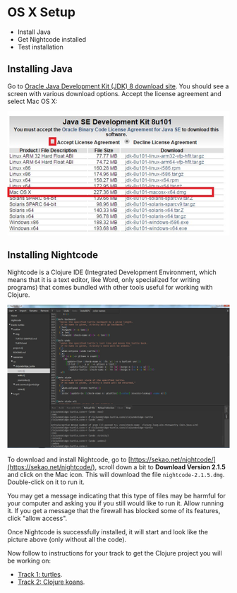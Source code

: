 OS X Setup
==========

* Install Java 
* Get Nightcode installed
* Test installation

<!--
## Starting a terminal

For these instructions you will need to have a terminal, or command line, open. This is a text-based interface to talk to your computer, and you can open it by running Terminal.app, which is found under `/Applications/Utilities`. If you have never used the terminal before, you may want to spend some time [reading up on command-line basics](http://blog.teamtreehouse.com/command-line-basics).

Go ahead and open your terminal now. It should look something like this:

![blank terminal](img/os_x/blank_terminal.png)

The prompt (where you will type your commands) may look different: it usually shows the computer name and user name, as well as the folder or directory you are currently in.

For the rest of this setup, I will tell you to run commands in your terminal. When I say that, I mean "type the command into the terminal and press the Return key."

## Making sure Java is installed

Run `java -version` in your terminal. If you do not have Java installed, OS X will prompt you to install it. Follow all of the directions OS X gives you, then return to this part of the tutorial and run `java -version` again.

If Java is installed, you will see something like this in your terminal:

![Java version](img/os_x/java_version.png)

The details of Java's version may differ from what you see above; that is perfectly fine. If the command line tells says something like `command not found` that means you don't have java installed. Go [here](http://www.oracle.com/technetwork/java/javase/downloads/index.html) and click **JDK Download** to install the java development environment
-->

## Installing Java
Go to [Oracle Java Development Kit (JDK) 8 download site](http://www.oracle.com/technetwork/java/javase/downloads/jdk8-downloads-2133151.html).  You should see a screen with various download options. Accept the license agreement and select Mac OS X:

![Java version](img/os_x/mac-java.jpg)

## Installing Nightcode

Nightcode is a Clojure IDE (Integrated Development Environment, which means that it is a text editor, like Word, only specialized for writing programs) that comes bundled with other tools useful for 
working with Clojure. 

![Nightcode IDE](img/nightcode.jpg)

To download and install Nightcode, go to [https://sekao.net/nightcode/](https://sekao.net/nightcode/), scroll down a bit to **Download Version 2.1.5** and click on the Mac icon. This will download the file `nightcode-2.1.5.dmg`. Double-click on it to run it. 

You may get a message indicating that this type of files may be harmful for your computer and asking you if you still would like to run it. Allow running it. If you get a message that the firewall has blocked some of its features, click "allow access". 

Once Nightcode is successfully installed, it will start and look like the picture above (only without all the code).


Now follow to instructions for your track to get the Clojure project you will be working on: 

- [Track 1: turtles](setup_track1.md).
- [Track 2: Clojure koans](setup_track2.md). 
